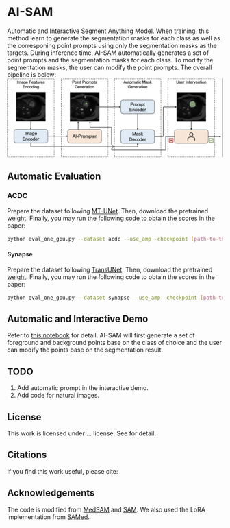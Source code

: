 # AI-SAM
Automatic and Interactive Segment Anything Model. When training, this method learn to generate the segmentation masks for each class as well as the corresponing point prompts using only the segmentation masks as the targets. During inference time, AI-SAM automatically generates a set of point prompts and the segmentation masks for each class. To modify the segmentation masks, the user can modify the point prompts. The overall pipeline is below:
![ai-sam](./assets/ai-sam.png) 


## Automatic Evaluation

### ACDC
Prepare the dataset following [MT-UNet](https://github.com/Dootmaan/MT-UNet). Then, download the pretrained [weight](.). Finally, you may run the following code to obtain the scores in the paper:
```sh
python eval_one_gpu.py --dataset acdc --use_amp -checkpoint [path-to-the-downloaded-weight] -model_type vit_h --tr_path [path-to-the-dataset-dir] --use_classification_head --use_lora --use_hard_point
```

#### Synapse
Prepare the dataset following [TransUNet](https://github.com/Beckschen/TransUNet/tree/main). Then, download the pretrained [weight](.). Finally, you may run the following code to obtain the scores in the paper:
```sh
python eval_one_gpu.py --dataset synapse --use_amp -checkpoint [path-to-the-downloaded-weight] -model_type vit_h --tr_path [path-to-the-dataset-dir] --use_classification_head --use_lora --use_hard_point
```

## Automatic and Interactive Demo
Refer to [this notebook](automatic_interactive_demo.ipynb) for detail. AI-SAM will first generate a set of foreground and background points base on the class of choice and the user can modify the points base on the segmentation result.

## TODO
1. Add automatic prompt in the interactive demo.
2. Add code for natural images.

## License

This work is licensed under ... license. See for detail.

## Citations
If you find this work useful, please cite:


## Acknowledgements
The code is modified from [MedSAM](https://github.com/bowang-lab/MedSAM/tree/main) and [SAM](https://github.com/facebookresearch/segment-anything). We also used the LoRA implementation from [SAMed](https://github.com/hitachinsk/SAMed/tree/main).
